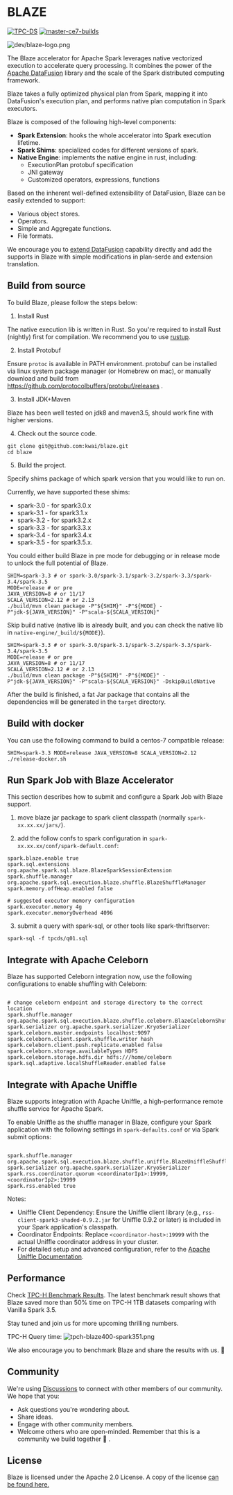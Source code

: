 <!---
  Copyright 2022 The Blaze Authors
  
  Licensed under the Apache License, Version 2.0 (the "License");
  you may not use this file except in compliance with the License.
  You may obtain a copy of the License at

    http://www.apache.org/licenses/LICENSE-2.0 

  Unless required by applicable law or agreed to in writing, software
  distributed under the License is distributed on an "AS IS" BASIS,
  WITHOUT WARRANTIES OR CONDITIONS OF ANY KIND, either express or implied.
  See the License for the specific language governing permissions and
  limitations under the License.
-->

# BLAZE

[![TPC-DS](https://github.com/blaze-init/blaze/actions/workflows/tpcds.yml/badge.svg?branch=master)](https://github.com/blaze-init/blaze/actions/workflows/tpcds.yml)
[![master-ce7-builds](https://github.com/blaze-init/blaze/actions/workflows/build-ce7-releases.yml/badge.svg?branch=master)](https://github.com/blaze-init/blaze/actions/workflows/build-ce7-releases.yml)

![dev/blaze-logo.png](./dev/blaze-logo.png)

The Blaze accelerator for Apache Spark leverages native vectorized execution to accelerate query processing. It combines
the power of the [Apache DataFusion](https://arrow.apache.org/datafusion/) library and the scale of the Spark distributed
computing framework.

Blaze takes a fully optimized physical plan from Spark, mapping it into DataFusion's execution plan, and performs native
plan computation in Spark executors.

Blaze is composed of the following high-level components:

- **Spark Extension**: hooks the whole accelerator into Spark execution lifetime.
- **Spark Shims**: specialized codes for different versions of spark.
- **Native Engine**: implements the native engine in rust, including:
  - ExecutionPlan protobuf specification
  - JNI gateway
  - Customized operators, expressions, functions

Based on the inherent well-defined extensibility of DataFusion, Blaze can be easily extended to support:

- Various object stores.
- Operators.
- Simple and Aggregate functions.
- File formats.

We encourage you to [extend DataFusion](https://github.com/apache/arrow-datafusion) capability directly and add the
supports in Blaze with simple modifications in plan-serde and extension translation.

## Build from source

To build Blaze, please follow the steps below:

1. Install Rust

The native execution lib is written in Rust. So you're required to install Rust (nightly) first for
compilation. We recommend you to use [rustup](https://rustup.rs/).

2. Install Protobuf

Ensure `protoc` is available in PATH environment. protobuf can be installed via linux system package
manager (or Homebrew on mac), or manually download and build from https://github.com/protocolbuffers/protobuf/releases .

3. Install JDK+Maven

Blaze has been well tested on jdk8 and maven3.5, should work fine with higher versions.

4. Check out the source code.

```shell
git clone git@github.com:kwai/blaze.git
cd blaze
```

5. Build the project.

Specify shims package of which spark version that you would like to run on.

Currently, we have supported these shims:

* spark-3.0 - for spark3.0.x
* spark-3.1 - for spark3.1.x
* spark-3.2 - for spark3.2.x
* spark-3.3 - for spark3.3.x
* spark-3.4 - for spark3.4.x
* spark-3.5 - for spark3.5.x.

You could either build Blaze in pre mode for debugging or in release mode to unlock the full potential of
Blaze.

```shell
SHIM=spark-3.3 # or spark-3.0/spark-3.1/spark-3.2/spark-3.3/spark-3.4/spark-3.5
MODE=release # or pre
JAVA_VERSION=8 # or 11/17
SCALA_VERSION=2.12 # or 2.13
./build/mvn clean package -P"${SHIM}" -P"${MODE} -P"jdk-${JAVA_VERSION}" -P"scala-${SCALA_VERSION}"
```

Skip build native (native lib is already built, and you can check the native lib in `native-engine/_build/${MODE}`).

```shell
SHIM=spark-3.3 # or spark-3.0/spark-3.1/spark-3.2/spark-3.3/spark-3.4/spark-3.5
MODE=release # or pre
JAVA_VERSION=8 # or 11/17
SCALA_VERSION=2.12 # or 2.13
./build/mvn clean package -P"${SHIM}" -P"${MODE}" -P"jdk-${JAVA_VERSION}" -P"scala-${SCALA_VERSION}" -DskipBuildNative
```

After the build is finished, a fat Jar package that contains all the dependencies will be generated in the `target`
directory.

## Build with docker

You can use the following command to build a centos-7 compatible release:
```shell
SHIM=spark-3.3 MODE=release JAVA_VERSION=8 SCALA_VERSION=2.12 ./release-docker.sh
```

## Run Spark Job with Blaze Accelerator

This section describes how to submit and configure a Spark Job with Blaze support.

1. move blaze jar package to spark client classpath (normally `spark-xx.xx.xx/jars/`).

2. add the follow confs to spark configuration in `spark-xx.xx.xx/conf/spark-default.conf`:

```properties
spark.blaze.enable true
spark.sql.extensions org.apache.spark.sql.blaze.BlazeSparkSessionExtension
spark.shuffle.manager org.apache.spark.sql.execution.blaze.shuffle.BlazeShuffleManager
spark.memory.offHeap.enabled false

# suggested executor memory configuration
spark.executor.memory 4g
spark.executor.memoryOverhead 4096
```

3. submit a query with spark-sql, or other tools like spark-thriftserver:
```shell
spark-sql -f tpcds/q01.sql
```

## Integrate with Apache Celeborn
Blaze has supported Celeborn integration now, use the following configurations to enable shuffling with Celeborn:

```properties

# change celeborn endpoint and storage directory to the correct location
spark.shuffle.manager org.apache.spark.sql.execution.blaze.shuffle.celeborn.BlazeCelebornShuffleManager
spark.serializer org.apache.spark.serializer.KryoSerializer
spark.celeborn.master.endpoints localhost:9097
spark.celeborn.client.spark.shuffle.writer hash
spark.celeborn.client.push.replicate.enabled false
spark.celeborn.storage.availableTypes HDFS
spark.celeborn.storage.hdfs.dir hdfs:///home/celeborn
spark.sql.adaptive.localShuffleReader.enabled false
```
## Integrate with Apache Uniffle
Blaze supports integration with Apache Uniffle, a high-performance remote shuffle service for Apache Spark. 

To enable Uniffle as the shuffle manager in Blaze, configure your Spark application with the following settings in 
`spark-defaults.conf` or via Spark submit options:

```properties

spark.shuffle.manager org.apache.spark.sql.execution.blaze.shuffle.uniffle.BlazeUniffleShuffleManager
spark.serializer org.apache.spark.serializer.KryoSerializer
spark.rss.coordinator.quorum <coordinatorIp1>:19999,<coordinatorIp2>:19999
spark.rss.enabled true
```
Notes:

* Uniffle Client Dependency: Ensure the Uniffle client library (e.g., `rss-client-spark3-shaded-0.9.2.jar` for Uniffle 0.9.2 or later) is included in your Spark application's classpath.
* Coordinator Endpoints: Replace `<coordinator-host>:19999` with the actual Uniffle coordinator address in your cluster.
* For detailed setup and advanced configuration, refer to the [Apache Uniffle Documentation](https://uniffle.apache.org/docs/client-guide).

## Performance

Check [TPC-H Benchmark Results](./benchmark-results/tpch.md).
The latest benchmark result shows that Blaze saved more than 50% time on TPC-H 1TB datasets comparing with Vanilla Spark 3.5.

Stay tuned and join us for more upcoming thrilling numbers.

TPC-H Query time:
![tpch-blaze400-spark351.png](./benchmark-results/tpch-blaze400-spark351.png)

We also encourage you to benchmark Blaze and share the results with us. 🤗

## Community

We're using [Discussions](https://github.com/blaze-init/blaze/discussions) to connect with other members
of our community. We hope that you:
- Ask questions you're wondering about.
- Share ideas.
- Engage with other community members.
- Welcome others who are open-minded. Remember that this is a community we build together 💪 .


## License

Blaze is licensed under the Apache 2.0 License. A copy of the license
[can be found here.](LICENSE.txt)
